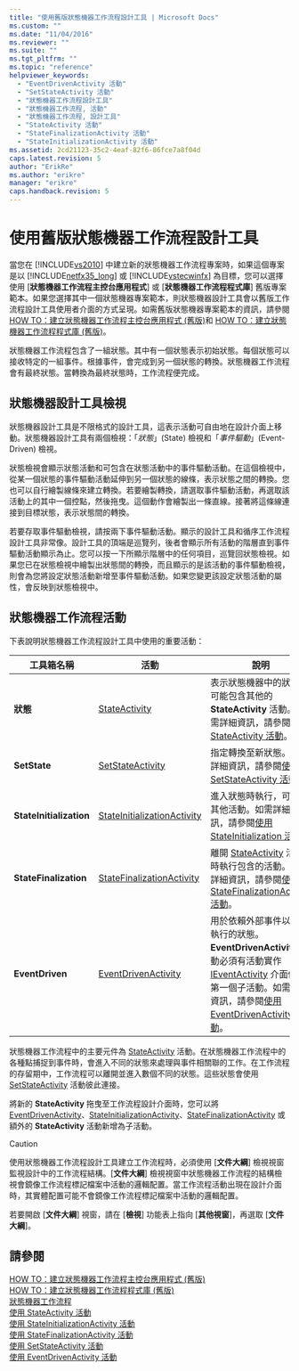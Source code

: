 ```yaml
---
title: "使用舊版狀態機器工作流程設計工具 | Microsoft Docs"
ms.custom: ""
ms.date: "11/04/2016"
ms.reviewer: ""
ms.suite: ""
ms.tgt_pltfrm: ""
ms.topic: "reference"
helpviewer_keywords: 
  - "EventDrivenActivity 活動"
  - "SetStateActivity 活動"
  - "狀態機器工作流程設計工具"
  - "狀態機器工作流程, 活動"
  - "狀態機器工作流程, 設計工具"
  - "StateActivity 活動"
  - "StateFinalizationActivity 活動"
  - "StateInitializationActivity 活動"
ms.assetid: 2cd21123-35c2-4eaf-82f6-86fce7a8f04d
caps.latest.revision: 5
author: "ErikRe"
ms.author: "erikre"
manager: "erikre"
caps.handback.revision: 5
---
```

# 使用舊版狀態機器工作流程設計工具
當您在 [!INCLUDE[vs2010](../modeling/includes/vs2010_md.md)] 中建立新的狀態機器工作流程專案時，如果這個專案是以 [!INCLUDE[netfx35_long](../workflow-designer/includes/netfx35_long_md.md)] 或 [!INCLUDE[vstecwinfx](../workflow-designer/includes/vstecwinfx_md.md)] 為目標，您可以選擇使用 \[**狀態機器工作流程主控台應用程式**\] 或 \[**狀態機器工作流程程式庫**\] 舊版專案範本。如果您選擇其中一個狀態機器專案範本，則狀態機器設計工具會以舊版工作流程設計工具使用者介面的方式呈現。如需舊版狀態機器專案範本的資訊，請參閱 [HOW TO：建立狀態機器工作流程主控台應用程式 \(舊版\)](../Topic/How%20to:%20Create%20State%20Machine%20Workflow%20Console%20Applications%20\(Legacy\).md)和 [HOW TO：建立狀態機器工作流程程式庫 \(舊版\)](../Topic/How%20to:%20Create%20a%20State%20Machine%20Workflow%20Library%20\(Legacy\).md)。  
  
 狀態機器工作流程包含了一組狀態。其中有一個狀態表示初始狀態。每個狀態可以接收特定的一組事件。根據事件，會完成到另一個狀態的轉換。狀態機器工作流程會有最終狀態。當轉換為最終狀態時，工作流程便完成。  
  
## 狀態機器設計工具檢視  
 狀態機器設計工具是不限格式的設計工具，這表示活動可自由地在設計介面上移動。狀態機器設計工具有兩個檢視：「*狀態*」\(State\) 檢視和「*事件驅動*」\(Event\-Driven\) 檢視。  
  
 狀態檢視會顯示狀態活動和可包含在狀態活動中的事件驅動活動。在這個檢視中，從某一個狀態的事件驅動活動延伸到另一個狀態的線條，表示狀態之間的轉換。您也可以自行繪製線條來建立轉換。若要繪製轉換，請選取事件驅動活動，再選取該活動上的其中一個控點，然後拖曳。這個動作會繪製出一條直線。接著將這條線連接到目標狀態，表示狀態間的轉換。  
  
 若要存取事件驅動檢視，請按兩下事件驅動活動。顯示的設計工具和循序工作流程設計工具非常像。設計工具的頂端是巡覽列，後者會顯示所有活動的階層直到事件驅動活動顯示為止。您可以按一下所顯示階層中的任何項目，巡覽回狀態檢視。如果您已在狀態檢視中繪製出狀態間的轉換，而且顯示的是該活動的事件驅動檢視，則會為您將設定狀態活動新增至事件驅動活動。如果您變更該設定狀態活動的屬性，會反映到狀態檢視中。  
  
## 狀態機器工作流程活動  
 下表說明狀態機器工作流程設計工具中使用的重要活動：  
  
|工具箱名稱|活動|說明|  
|-----------|--------|--------|  
|**狀態**|[StateActivity](http://go.microsoft.com/fwlink?LinkID=65042)|表示狀態機器中的狀態，可能包含其他的 **StateActivity** 活動。如需詳細資訊，請參閱[使用 StateActivity 活動](http://go.microsoft.com/fwlink?LinkID=65083)。|  
|**SetState**|[SetStateActivity](http://go.microsoft.com/fwlink?LinkID=65041)|指定轉換至新狀態。如需詳細資訊，請參閱[使用 SetStateActivity 活動](http://go.microsoft.com/fwlink?LinkID=65082)。|  
|**StateInitialization**|[StateInitializationActivity](http://go.microsoft.com/fwlink?LinkID=65044)|進入狀態時執行，可包含其他活動。如需詳細資訊，請參閱[使用 StateInitialization 活動](http://go.microsoft.com/fwlink?LinkID=65006)。|  
|**StateFinalization**|[StateFinalizationActivity](http://go.microsoft.com/fwlink?LinkID=65043)|離開 [StateActivity](http://go.microsoft.com/fwlink?LinkID=65042) 活動時執行包含的活動。如需詳細資訊，請參閱[使用 StateFinalizationActivity 活動](http://go.microsoft.com/fwlink?LinkID=65008)。|  
|**EventDriven**|[EventDrivenActivity](http://go.microsoft.com/fwlink?LinkID=65029)|用於依賴外部事件以開始執行的狀態。**EventDrivenActivity** 活動必須有活動實作 [IEventActivity](http://go.microsoft.com/fwlink?LinkID=65032) 介面做為第一個子活動。如需詳細資訊，請參閱[使用 EventDrivenActivity 活動](http://go.microsoft.com/fwlink?LinkID=65068)。|  
  
 狀態機器工作流程中的主要元件為 [StateActivity](http://go.microsoft.com/fwlink?LinkID=65042) 活動。在狀態機器工作流程中的各種點捕捉到事件時，會進入不同的狀態來處理與事件相關聯的工作。在工作流程的存留期中，工作流程可以離開並進入數個不同的狀態。這些狀態會使用 [SetStateActivity](http://go.microsoft.com/fwlink?LinkID=65041) 活動彼此連接。  
  
 將新的 **StateActivity** 拖曳至工作流程設計介面時，您可以將 [EventDrivenActivity](http://go.microsoft.com/fwlink?LinkID=65029)、[StateInitializationActivity](http://go.microsoft.com/fwlink?LinkID=65044)、[StateFinalizationActivity](http://go.microsoft.com/fwlink?LinkID=65043) 或額外的 **StateActivity** 活動新增為子活動。  
  
> [!CAUTION]
>  使用狀態機器工作流程設計工具建立工作流程時，必須使用 \[**文件大綱**\] 檢視視窗監視設計中的工作流程結構。\[**文件大綱**\] 檢視視窗中狀態機器工作流程的結構檢視會鏡像工作流程標記檔案中活動的邏輯配置。當工作流程活動出現在設計介面時，其實體配置可能不會鏡像工作流程標記檔案中活動的邏輯配置。  
>   
>  若要開啟 \[**文件大綱**\] 視窗，請在 \[**檢視**\] 功能表上指向 \[**其他視窗**\]，再選取 \[**文件大綱**\]。  
  
## 請參閱  
 [HOW TO：建立狀態機器工作流程主控台應用程式 \(舊版\)](../Topic/How%20to:%20Create%20State%20Machine%20Workflow%20Console%20Applications%20\(Legacy\).md)   
 [HOW TO：建立狀態機器工作流程程式庫 \(舊版\)](../Topic/How%20to:%20Create%20a%20State%20Machine%20Workflow%20Library%20\(Legacy\).md)   
 [狀態機器工作流程](http://go.microsoft.com/fwlink?LinkID=65016)   
 [使用 StateActivity 活動](http://go.microsoft.com/fwlink?LinkID=65083)   
 [使用 StateInitializationActivity 活動](http://go.microsoft.com/fwlink?LinkID=65006)   
 [使用 StateFinalizationActivity 活動](http://go.microsoft.com/fwlink?LinkID=65008)   
 [使用 SetStateActivity 活動](http://go.microsoft.com/fwlink?LinkID=65082)   
 [使用 EventDrivenActivity 活動](http://go.microsoft.com/fwlink?LinkID=65068)